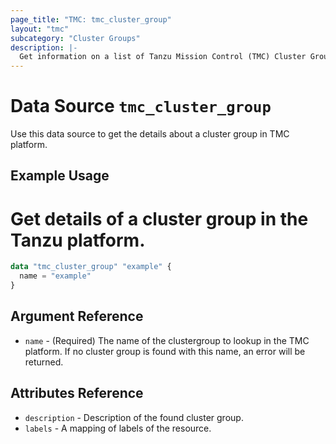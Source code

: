 ```yaml
---
page_title: "TMC: tmc_cluster_group"
layout: "tmc"
subcategory: "Cluster Groups"
description: |-
  Get information on a list of Tanzu Mission Control (TMC) Cluster Group.
---
```


# Data Source `tmc_cluster_group`

Use this data source to get the details about a cluster group in TMC platform.

## Example Usage
# Get details of a cluster group in the Tanzu platform.
```terraform
data "tmc_cluster_group" "example" {
  name = "example"
}
```

## Argument Reference

* `name` - (Required) The name of the clustergroup to lookup in the TMC platform. If no cluster group is found with this name, an error will be returned.

## Attributes Reference

* `description` - Description of the found cluster group.
* `labels` - A mapping of labels of the resource.